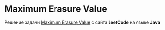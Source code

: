 # Maximum Erasure Value
Решение задачи [Maximum Erasure Value](https://leetcode.com/problems/maximum-erasure-value/) с сайта **LeetCode** на языке **Java**